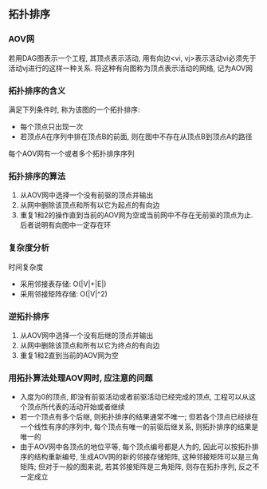 ## 拓扑排序

### AOV网

若用DAG图表示一个工程, 其顶点表示活动, 用有向边<vi, vj>表示活动vi必须先于活动vj进行的这样一种关系. 将这种有向图称为顶点表示活动的网络, 记为AOV网

### 拓扑排序的含义

满足下列条件时, 称为该图的一个拓扑排序:
 - 每个顶点只出现一次
 - 若顶点A在序列中排在顶点B的前面, 则在图中不存在从顶点B到顶点A的路径

每个AOV网有一个或者多个拓扑排序序列

### 拓扑排序的算法

1. 从AOV网中选择一个没有前驱的顶点并输出
2. 从网中删除该顶点和所有以它为起点的有向边
3. 重复1和2的操作直到当前的AOV网为空或当前网中不存在无前驱的顶点为止. 后者说明有向图中一定存在环
   
### 复杂度分析

时间复杂度
 - 采用邻接表存储: O(|V|+|E|)
 - 采用邻接矩阵存储: O(|V|^2)

### 逆拓扑排序

1. 从AOV网中选择一个没有后继的顶点并输出
2. 从网中删除该顶点和所有以它为终点的有向边
3. 重复1和2直到当前的AOV网为空

### 用拓扑算法处理AOV网时, 应注意的问题

- 入度为0的顶点, 即没有前驱活动或者前驱活动已经完成的顶点, 工程可以从这个顶点所代表的活动开始或者继续
- 若一个顶点有多个后继, 则拓扑排序的结果通常不唯一; 但若各个顶点已经排在一个线性有序的序列中, 每个顶点有唯一的前驱后继关系, 则拓扑排序的结果是唯一的
- 由于AOV网中各顶点的地位平等, 每个顶点编号都是人为的, 因此可以按拓扑排序的结构重新编号, 生成AOV网的新的邻接存储矩阵, 这种邻接矩阵可以是三角矩阵; 但对于一般的图来说, 若其邻接矩阵是三角矩阵, 则存在拓扑序列, 反之不一定成立